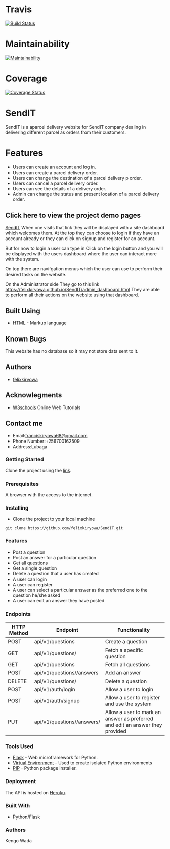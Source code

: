 # Travis

[![Build Status](https://travis-ci.org/felixkiryowa/SendIT.svg?branch=develop)](https://travis-ci.org/felixkiryowa/SendIT)

# Maintainability

[![Maintainability](https://api.codeclimate.com/v1/badges/83fbc29f2b74f182296d/maintainability)](https://codeclimate.com/github/felixkiryowa/SendIT/maintainability)

# Coverage
[![Coverage Status](https://coveralls.io/repos/github/felixkiryowa/SendIT/badge.svg?branch=develop)](https://coveralls.io/github/felixkiryowa/SendIT?branch=develop)

#  SendIT
 SendIT is a aparcel delivery website for SendIT company dealing in delivering different parcel as orders from their customers.

# Features
- Users can create an account and log in.
- Users can create a parcel delivery order.
- Users can change the destination of a parcel delivery p order.
- Users can cancel a parcel delivery order.
- Users can see the details of a delivery order.
- Admin can change the status and present location of a parcel delivery order.
 
## Click here to view the project demo pages
[SendIT](https://felixkiryowa.github.io/SendIT/)
When one visits that link they will be displayed with a site dashboard which welcomes them.
At the top they can choose to login if they have an account already or they can click on signup and register for an account.

But for now to login a user can type in 
    Click on the login button and you will be displayed with the users dashboard where the user can interact more with the system.

On top  there are navifgation menus which the user can use to perform their desired tasks on the website.

On the Administrator side 
They go to this link  https://felixkiryowa.github.io/SendIT/admin_dashboard.html
They are able to perform all their actions on the website using that dashboard.

## Built Using
- [HTML](https://html.com/) - Markup language


## Known Bugs
This website has no database so it may not store data sent to it.

## Authors
- [felixkiryowa](https://github.com/felixkiryowa/)

## Acknowlegments
 - [W3schools](https://www.w3schools.com/) Online Web Tutorials
 
## Contact me 
- Email:franciskiryowa68@gmail.com
- Phone Number:+256700162509
- Address:Lubaga


### Getting Started

Clone the project using the [link](https://github.com/felixkiryowa/SendIT.git).

### Prerequisites

A browser with the access to the internet.

### Installing

* Clone the project to your local machine
```
git clone https://github.com/felixkiryowa/SendIT.git
```

### Features

* Post a question
* Post an answer for a particular question
* Get all questions
* Get a single question
* Delete a question that a user has created
* A user can login
* A user can register
* A user can select a particular answer as the preferred one to the question he/she asked
* A user can edit an answer they have posted



### Endpoints

HTTP Method|Endpoint|Functionality
-----------|--------|-------------
POST|api/v1/questions|Create a question
GET|api/v1/questions/<questionId>|Fetch a specific question
GET|api/v1/questions|Fetch all questions
POST|api/v1/questions/<questionId>/answers|Add an answer
DELETE|api/v1/questions/<questionId>|Delete a question
POST|api/v1/auth/login|Allow a user to login
POST|api/v1/auth/signup|Allow a user to register and use the system
PUT|api/v1/questions/<questionId>/answers/<answerId>|Allow a user to mark an answer as preferred and edit an answer they provided


### Tools Used

* [Flask](http://flask.pocoo.org/) - Web microframework for Python.
* [Virtual Environment](https://virtualenv.pypa.io/en/stable/) - Used to create isolated Python environments
* [PIP](https://pip.pypa.io/en/stable/) - Python package installer.


### Deployment

The API is hosted on [Heroku](https://kengo-stackoverflow-lite-api.herokuapp.com/api/v1/questions).

### Built With

* Python/Flask

### Authors

Kengo Wada